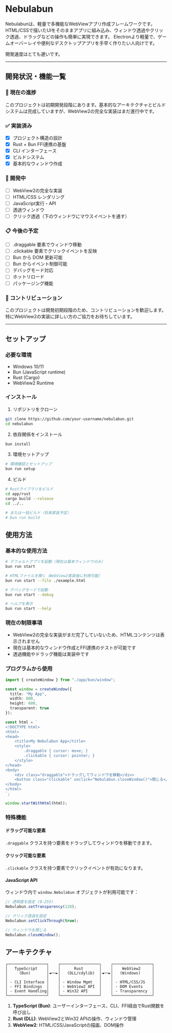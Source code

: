 # Nebulabun
Nebulabunは、軽量で多機能なWebViewアプリ作成フレームワークです。
HTML/CSSで描いたUIをそのままアプリに組み込み、ウィンドウ透過やクリック透過、ドラッグなどの操作も簡単に実現できます。
Electronより軽量で、ゲームオーバーレイや便利なデスクトップアプリを手早く作りたい人向けです。

開発速度はとても遅いです。

---

## 開発状況・機能一覧

### 🎯 現在の進捗
このプロジェクトは初期開発段階にあります。基本的なアーキテクチャとビルドシステムは完成していますが、WebView2の完全な実装はまだ進行中です。

### ✅ 実装済み
- [x] プロジェクト構造の設計
- [x] Rust + Bun FFI連携の基盤
- [x] CLI インターフェース
- [x] ビルドシステム
- [x] 基本的なウィンドウ作成

### 🚧 開発中
- [ ] WebView2の完全な実装
- [ ] HTML/CSS レンダリング
- [ ] JavaScript実行・API
- [ ] 透過ウィンドウ
- [ ] クリック透過（下のウィンドウにマウスイベントを通す）

### 📋 今後の予定
- [ ] .draggable 要素でウィンドウ移動
- [ ] .clickable 要素でクリックイベントを反映
- [ ] Bun から DOM 更新可能
- [ ] Bun からイベント制御可能
- [ ] デバッグモード対応
- [ ] ホットリロード
- [ ] パッケージング機能

### 🤝 コントリビューション
このプロジェクトは開発初期段階のため、コントリビューションを歓迎します。特にWebView2の実装に詳しい方のご協力をお待ちしています。


---

## セットアップ

### 必要な環境
- Windows 10/11
- Bun (JavaScript runtime)
- Rust (Cargo)
- WebView2 Runtime

### インストール

1. リポジトリをクローン
```bash
git clone https://github.com/your-username/nebulabun.git
cd nebulabun
```

2. 依存関係をインストール
```bash
bun install
```

3. 環境セットアップ
```bash
# 環境確認とセットアップ
bun run setup
```

4. ビルド
```bash
# Rustライブラリをビルド
cd app/rust
cargo build --release
cd ../..

# または一括ビルド（将来実装予定）
# bun run build
```

## 使用方法

### 基本的な使用方法

```bash
# デフォルトアプリを起動（現在は基本ウィンドウのみ）
bun run start

# HTMLファイルを開く（WebView2実装後に利用可能）
bun run start --file ./example.html

# デバッグモードで起動
bun run start --debug

# ヘルプを表示
bun run start --help
```

### 現在の制限事項
- WebView2の完全な実装がまだ完了していないため、HTMLコンテンツは表示されません
- 現在は基本的なウィンドウ作成とFFI連携のテストが可能です
- 透過機能やドラッグ機能は実装中です

### プログラムから使用

```typescript
import { createWindow } from "./app/bun/window";

const window = createWindow({
  title: "My App",
  width: 800,
  height: 600,
  transparent: true
});

const html = `
<!DOCTYPE html>
<html>
<head>
    <title>My Nebulabun App</title>
    <style>
        .draggable { cursor: move; }
        .clickable { cursor: pointer; }
    </style>
</head>
<body>
    <div class="draggable">ドラッグしてウィンドウを移動</div>
    <button class="clickable" onclick="Nebulabun.closeWindow()">閉じる</button>
</body>
</html>
`;

window.startWithHtml(html);
```

### 特殊機能

#### ドラッグ可能な要素
`.draggable` クラスを持つ要素をドラッグしてウィンドウを移動できます。

#### クリック可能な要素
`.clickable` クラスを持つ要素でクリックイベントが有効になります。

#### JavaScript API
ウィンドウ内で `window.Nebulabun` オブジェクトが利用可能です：

```javascript
// 透明度を設定 (0-255)
Nebulabun.setTransparency(128);

// クリック透過を設定
Nebulabun.setClickThrough(true);

// ウィンドウを閉じる
Nebulabun.closeWindow();
```

## アーキテクチャ

```
┌─────────────────┐    ┌─────────────────┐    ┌─────────────────┐
│   TypeScript    │    │      Rust       │    │    WebView2     │
│     (Bun)       │◄──►│   (DLL/cdylib)  │◄──►│   (Windows)     │
│                 │    │                 │    │                 │
│ - CLI Interface │    │ - Window Mgmt   │    │ - HTML/CSS/JS   │
│ - FFI Bindings  │    │ - WebView2 API  │    │ - DOM Events    │
│ - Event Handling│    │ - Win32 API     │    │ - Transparency  │
└─────────────────┘    └─────────────────┘    └─────────────────┘
```

1. **TypeScript (Bun)**: ユーザーインターフェース、CLI、FFI経由でRust関数を呼び出し
2. **Rust (DLL)**: WebView2とWin32 APIの操作、ウィンドウ管理
3. **WebView2**: HTML/CSS/JavaScriptの描画、DOM操作

